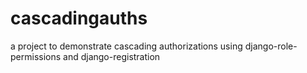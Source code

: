 # cascadingauths
a project to demonstrate cascading authorizations using django-role-permissions and django-registration
